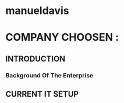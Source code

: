 # manueldavis

# COMPANY CHOOSEN : 

## INTRODUCTION






### **Background Of The Enterprise**







## CURRENT IT SETUP






     
